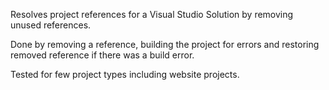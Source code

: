Resolves project references for a Visual Studio Solution by removing unused references.

Done by removing a reference, building the project for errors and restoring removed reference if there was a build error.

Tested for few project types including website projects.